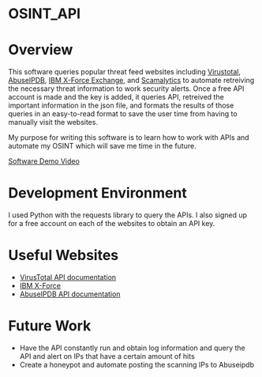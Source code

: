 # OSINT_API

# Overview

This software queries popular threat feed websites including [Virustotal](http://Virustotal.com), [AbuseIPDB](http://AbuseIPDB.com), [IBM  X-Force Exchange](http://exchange.xforce.ibmcloud.com), and [Scamalytics](https://scamalytics.com/) to automate retreiving the necessary threat information to work security alerts. Once a free API account is made and the key is added, it queries API, retreived the important information in the json file, and formats the results of those queries in an easy-to-read format to save the user time from having to manually visit the websites.

My purpose for writing this software is to learn how to work with APIs and automate my OSINT which will save me time in the future.

[Software Demo Video](https://youtu.be/E2BCkvDq8Fg)

# Development Environment

I used Python with the requests library to query the APIs. I also signed up for a free account on each of the websites to obtain an API key. 

# Useful Websites

* [VirusTotal API documentation](https://developers.virustotal.com/reference/ip-object)
* [IBM X-Force](https://exchange.xforce.ibmcloud.com/)
* [AbuseIPDB API documentation](https://docs.abuseipdb.com/?python#check-endpoint)

# Future Work

* Have the API constantly run and obtain log information and query the API and alert on IPs that have a certain amount of hits
* Create a honeypot and automate posting the scanning IPs to Abuseipdb
